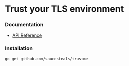 # Trust your TLS environment

### Documentation

- [API Reference](https://pkg.go.dev/github.com/saucesteals/trustme?tab=doc)

### Installation

```sh
go get github.com/saucesteals/trustme
```
